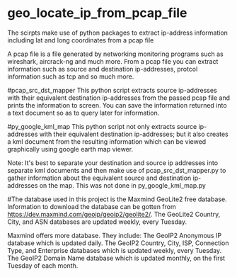# geo_locate_ip_from_pcap_file
The scirpts make use of python packages to extract ip-address information including lat and long coordinates from a pcap file

A pcap file is a file generated by networking monitoring programs such as wireshark, aircrack-ng and much more. From a pcap file you can extract information such as source and destination ip-addresses, protcol information such as tcp and so much more.

#pcap_src_dst_mapper
This python script extracts source ip-addresses with their equivalent destination ip-addresses from the passed pcap file and prints the information to screen. 
You can save the information returned into a text document so as to query later for information.

#py_google_kml_map
This python script not only extracts source ip-addresses with their equivalent destination ip-addresses; but it also creates a kml document from the resulting information which can be viewed graphically using google earth map viewer. 

Note: It's best to separate your destination and source ip addresses into separate kml documents and then make use of pcap_src_dst_mapper.py to gather information about the equivalent source and destination ip-addresses on the map. This was not done in py_google_kml_map.py

#The database used in this project is the Maxmind GeoLite2 free database.
Information to download the database can be gotten from https://dev.maxmind.com/geoip/geoip2/geolite2/.
The GeoLite2 Country, City, and ASN databases are updated weekly, every Tuesday.

Maxmind offers more database. They include:
The GeoIP2 Anonymous IP database which is updated daily.
The GeoIP2 Country, City, ISP, Connection Type, and Enterprise databases which is updated weekly, every Tuesday.
The GeoIP2 Domain Name database which is updated monthly, on the first Tuesday of each month.
